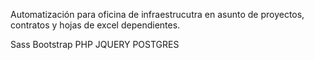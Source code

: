 Automatización para oficina de infraestrucutra en asunto de proyectos, contratos y hojas de excel dependientes.

Sass
Bootstrap
PHP
JQUERY
POSTGRES
